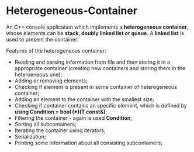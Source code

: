 # Heterogeneous-Container

An C++ console application which implements a **heterogeneous container**, whose elements
can be **stack, doubly linked list or queue**. A **linked list** is used to present the container. 

Features of the heterogeneous container:
-  Reading and parsing information from file and then storing it in a appropriate container
(creating new containers and storing them in the heteroeneous one);
-  Adding or removing elements;
-  Checking if element is present in some container of heterogeneous container;
-  Adding an element to the container with the smallest size;
-  Checking if container contains an specific element, which is defined by **using Condition = bool (*)(T const&)**;
-  Filtering the container - again is used **Condition**;
-  Sorting all subcontainers;
-  Iterating the container using iterators;
-  Serialization;
-  Printing some information about all consisting subcontainers;
